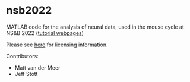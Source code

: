 nsb2022
=============

MATLAB code for the analysis of neural data, used in the mouse
cycle at NS&B 2022 ([tutorial webpages](https://rcweb.dartmouth.edu/~mvdm/wiki/doku.php?id=analysis:nsb))

Please see [here](LICENSE.md) for licensing information.

Contributors:

  * Matt van der Meer
  * Jeff Stott
